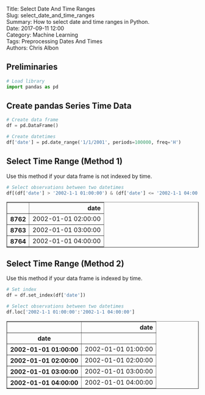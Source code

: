 Title: Select Date And Time Ranges  
Slug: select_date_and_time_ranges  
Summary: How to select date and time ranges in Python.     
Date: 2017-09-11 12:00  
Category: Machine Learning  
Tags: Preprocessing Dates And Times    
Authors: Chris Albon

## Preliminaries


```python
# Load library
import pandas as pd
```

## Create pandas Series Time Data


```python
# Create data frame
df = pd.DataFrame()

# Create datetimes
df['date'] = pd.date_range('1/1/2001', periods=100000, freq='H')
```

## Select Time Range (Method 1)

Use this method if your data frame is not indexed by time.


```python
# Select observations between two datetimes
df[(df['date'] > '2002-1-1 01:00:00') & (df['date'] <= '2002-1-1 04:00:00')]
```




<div>
<style>
    .dataframe thead tr:only-child th {
        text-align: right;
    }

    .dataframe thead th {
        text-align: left;
    }

    .dataframe tbody tr th {
        vertical-align: top;
    }
</style>
<table border="1" class="dataframe">
  <thead>
    <tr style="text-align: right;">
      <th></th>
      <th>date</th>
    </tr>
  </thead>
  <tbody>
    <tr>
      <th>8762</th>
      <td>2002-01-01 02:00:00</td>
    </tr>
    <tr>
      <th>8763</th>
      <td>2002-01-01 03:00:00</td>
    </tr>
    <tr>
      <th>8764</th>
      <td>2002-01-01 04:00:00</td>
    </tr>
  </tbody>
</table>
</div>



## Select Time Range (Method 2)

Use this method if your data frame is indexed by time.


```python
# Set index
df = df.set_index(df['date'])

# Select observations between two datetimes
df.loc['2002-1-1 01:00:00':'2002-1-1 04:00:00']
```




<div>
<style>
    .dataframe thead tr:only-child th {
        text-align: right;
    }

    .dataframe thead th {
        text-align: left;
    }

    .dataframe tbody tr th {
        vertical-align: top;
    }
</style>
<table border="1" class="dataframe">
  <thead>
    <tr style="text-align: right;">
      <th></th>
      <th>date</th>
    </tr>
    <tr>
      <th>date</th>
      <th></th>
    </tr>
  </thead>
  <tbody>
    <tr>
      <th>2002-01-01 01:00:00</th>
      <td>2002-01-01 01:00:00</td>
    </tr>
    <tr>
      <th>2002-01-01 02:00:00</th>
      <td>2002-01-01 02:00:00</td>
    </tr>
    <tr>
      <th>2002-01-01 03:00:00</th>
      <td>2002-01-01 03:00:00</td>
    </tr>
    <tr>
      <th>2002-01-01 04:00:00</th>
      <td>2002-01-01 04:00:00</td>
    </tr>
  </tbody>
</table>
</div>


